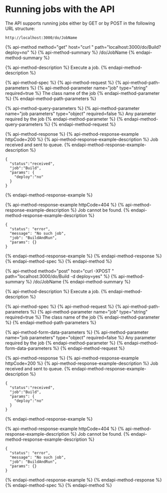 # Running jobs with the API

The API supports running jobs either by GET or by POST in the following URL structure:

```text
http://localhost:3000/do/JobName
```

{% api-method method="get" host="curl " path="localhost:3000/do/Build?deploy=no" %}
{% api-method-summary %}
/do/JobName
{% endapi-method-summary %}

{% api-method-description %}
Execute a job.
{% endapi-method-description %}

{% api-method-spec %}
{% api-method-request %}
{% api-method-path-parameters %}
{% api-method-parameter name="job" type="string" required=true %}
The class name of the job
{% endapi-method-parameter %}
{% endapi-method-path-parameters %}

{% api-method-query-parameters %}
{% api-method-parameter name="job parameters" type="object" required=false %}
Any parameter required by the job
{% endapi-method-parameter %}
{% endapi-method-query-parameters %}
{% endapi-method-request %}

{% api-method-response %}
{% api-method-response-example httpCode=200 %}
{% api-method-response-example-description %}
Job received and sent to queue.
{% endapi-method-response-example-description %}

```text
{
  "status":"received",
  "job":"Build",
  "params": {
    "deploy":"no"
  }
}
```
{% endapi-method-response-example %}

{% api-method-response-example httpCode=404 %}
{% api-method-response-example-description %}
Job cannot be found.
{% endapi-method-response-example-description %}

```text
{
  "status": "error",
  "message": "No such job",
  "job": "BuildAndRun",
  "params": {}
}
```
{% endapi-method-response-example %}
{% endapi-method-response %}
{% endapi-method-spec %}
{% endapi-method %}

{% api-method method="post" host="curl -XPOST " path="localhost:3000/do/Build -d deploy=yes" %}
{% api-method-summary %}
/do/JobName
{% endapi-method-summary %}

{% api-method-description %}
Execute a job.
{% endapi-method-description %}

{% api-method-spec %}
{% api-method-request %}
{% api-method-path-parameters %}
{% api-method-parameter name="job" type="string" required=true %}
The class name of the job
{% endapi-method-parameter %}
{% endapi-method-path-parameters %}

{% api-method-form-data-parameters %}
{% api-method-parameter name="job parameters" type="object" required=false %}
Any parameter required by the job
{% endapi-method-parameter %}
{% endapi-method-form-data-parameters %}
{% endapi-method-request %}

{% api-method-response %}
{% api-method-response-example httpCode=200 %}
{% api-method-response-example-description %}
Job received and sent to queue.
{% endapi-method-response-example-description %}

```text
{
  "status":"received",
  "job":"Build",
  "params": {
    "deploy":"no"
  }
}
```
{% endapi-method-response-example %}

{% api-method-response-example httpCode=404 %}
{% api-method-response-example-description %}
Job cannot be found.
{% endapi-method-response-example-description %}

```text
{
  "status": "error",
  "message": "No such job",
  "job": "BuildAndRun",
  "params": {}
}
```
{% endapi-method-response-example %}
{% endapi-method-response %}
{% endapi-method-spec %}
{% endapi-method %}

